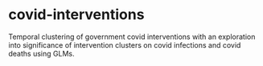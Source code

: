 # covid-interventions

Temporal clustering of government covid interventions with an exploration into significance of intervention clusters on covid infections and covid deaths using GLMs.

